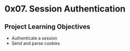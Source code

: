 # 0x07. Session Authentication

## Project Learning Objectives
* Authenticate a session
* Send and parse cookies

